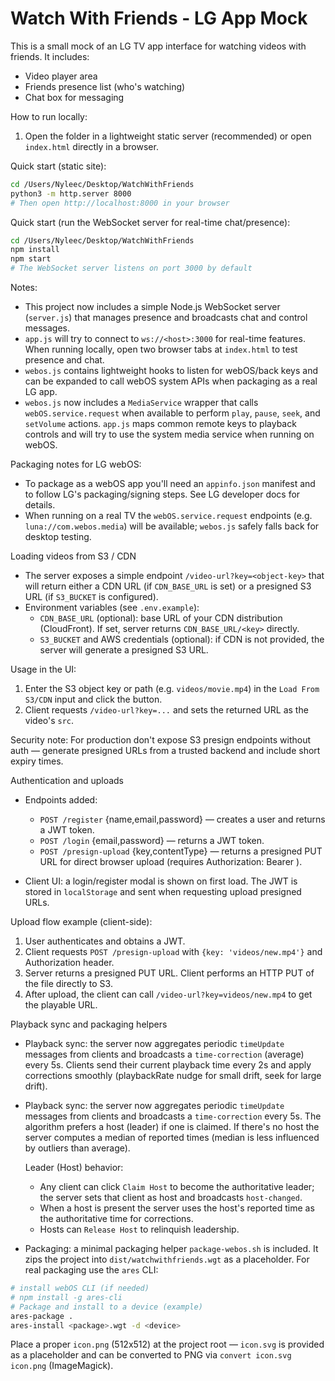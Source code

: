 # Watch With Friends - LG App Mock

This is a small mock of an LG TV app interface for watching videos with friends. It includes:

- Video player area
- Friends presence list (who's watching)
- Chat box for messaging

How to run locally:

1. Open the folder in a lightweight static server (recommended) or open `index.html` directly in a browser.

Quick start (static site):

```bash
cd /Users/Nyleec/Desktop/WatchWithFriends
python3 -m http.server 8000
# Then open http://localhost:8000 in your browser
```

Quick start (run the WebSocket server for real-time chat/presence):

```bash
cd /Users/Nyleec/Desktop/WatchWithFriends
npm install
npm start
# The WebSocket server listens on port 3000 by default
```

Notes:
- This project now includes a simple Node.js WebSocket server (`server.js`) that manages presence and broadcasts chat and control messages.
- `app.js` will try to connect to `ws://<host>:3000` for real-time features. When running locally, open two browser tabs at `index.html` to test presence and chat.
- `webos.js` contains lightweight hooks to listen for webOS/back keys and can be expanded to call webOS system APIs when packaging as a real LG app.
 - `webos.js` now includes a `MediaService` wrapper that calls `webOS.service.request` when available to perform `play`, `pause`, `seek`, and `setVolume` actions. `app.js` maps common remote keys to playback controls and will try to use the system media service when running on webOS.

Packaging notes for LG webOS:

 - To package as a webOS app you'll need an `appinfo.json` manifest and to follow LG's packaging/signing steps. See LG developer docs for details.
 - When running on a real TV the `webOS.service.request` endpoints (e.g. `luna://com.webos.media`) will be available; `webos.js` safely falls back for desktop testing.

Loading videos from S3 / CDN

- The server exposes a simple endpoint `/video-url?key=<object-key>` that will return either a CDN URL (if `CDN_BASE_URL` is set) or a presigned S3 URL (if `S3_BUCKET` is configured).
- Environment variables (see `.env.example`):
	- `CDN_BASE_URL` (optional): base URL of your CDN distribution (CloudFront). If set, server returns `CDN_BASE_URL/<key>` directly.
	- `S3_BUCKET` and AWS credentials (optional): if CDN is not provided, the server will generate a presigned S3 URL.

Usage in the UI:
1. Enter the S3 object key or path (e.g. `videos/movie.mp4`) in the `Load From S3/CDN` input and click the button.
2. Client requests `/video-url?key=...` and sets the returned URL as the video's `src`.

Security note: For production don't expose S3 presign endpoints without auth — generate presigned URLs from a trusted backend and include short expiry times.

Authentication and uploads

- Endpoints added:
	- `POST /register` {name,email,password} — creates a user and returns a JWT token.
	- `POST /login` {email,password} — returns a JWT token.
	- `POST /presign-upload` {key,contentType} — returns a presigned PUT URL for direct browser upload (requires Authorization: Bearer <token>).

- Client UI: a login/register modal is shown on first load. The JWT is stored in `localStorage` and sent when requesting upload presigned URLs.

Upload flow example (client-side):
1. User authenticates and obtains a JWT.
2. Client requests `POST /presign-upload` with `{key: 'videos/new.mp4'}` and Authorization header.
3. Server returns a presigned PUT URL. Client performs an HTTP PUT of the file directly to S3.
4. After upload, the client can call `/video-url?key=videos/new.mp4` to get the playable URL.

Playback sync and packaging helpers

- Playback sync: the server now aggregates periodic `timeUpdate` messages from clients and broadcasts a `time-correction` (average) every 5s. Clients send their current playback time every 2s and apply corrections smoothly (playbackRate nudge for small drift, seek for large drift).
 - Playback sync: the server now aggregates periodic `timeUpdate` messages from clients and broadcasts a `time-correction` every 5s. The algorithm prefers a host (leader) if one is claimed. If there's no host the server computes a median of reported times (median is less influenced by outliers than average).

	Leader (Host) behavior:
	- Any client can click `Claim Host` to become the authoritative leader; the server sets that client as host and broadcasts `host-changed`.
	- When a host is present the server uses the host's reported time as the authoritative time for corrections.
	- Hosts can `Release Host` to relinquish leadership.

- Packaging: a minimal packaging helper `package-webos.sh` is included. It zips the project into `dist/watchwithfriends.wgt` as a placeholder. For real packaging use the `ares` CLI:

```bash
# install webOS CLI (if needed)
# npm install -g ares-cli
# Package and install to a device (example)
ares-package .
ares-install <package>.wgt -d <device>
```

Place a proper `icon.png` (512x512) at the project root — `icon.svg` is provided as a placeholder and can be converted to PNG via `convert icon.svg icon.png` (ImageMagick).
